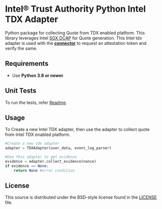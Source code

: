 # Intel® Trust Authority Python Intel TDX Adapter

Python package for collecting Quote from TDX enabled platform. This library leverages Intel [SGX DCAP](https://github.com/intel/SGXDataCenterAttestationPrimitives) for Quote generation. This Intel tdx adapter is used with the [**connector**](../../connector/) to request an attestation token and verify the same. 

## Requirements

- Use **Python 3.8 or newer**.

## Unit Tests
To run the tests, refer [Readme](../../../../test/).

## Usage

To Create a new Intel TDX adapter, then use the adapter to collect quote from Intel TDX enabled platform.

```python
#Create a new tdx adapter
adapter = TDXAdapter(user_data, event_log_parser)

#Use this adapter to get evidence
evidence = adapter.collect_evidence(nonce)
if evidence == None:
    return None #error condition
```

## License

This source is distributed under the BSD-style license found in the [LICENSE](../LICENSE)
file.
